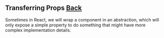 ## Transferring Props [Back](./../react.md)

Sometimes in React, we will wrap a component in an abstraction, which will only expose a simple property to do something that might have more complex implementation details.
